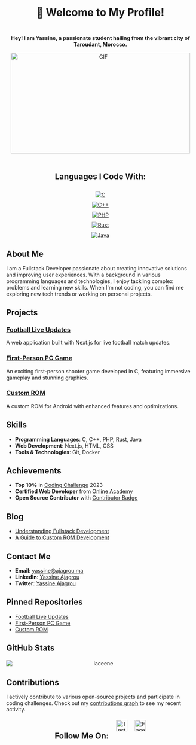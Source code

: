 <div align="center" style="display: flex; flex-direction: column; justify-content: center; gap: 10px; margin-top: 20px;">
    <h1>🌟 Welcome to My Profile!</h1>
    <p><strong>Hey! I am Yassine, a passionate student hailing from the vibrant city of Taroudant, Morocco.</strong></p>
</div>

<div align="center" style="display: flex; justify-content: center; gap: 10px; flex-wrap: wrap;">
    <img src="https://media.giphy.com/media/MDJ9IbxxvDUQM/giphy.gif" width="480" height="269" alt="GIF" class="gif-landscape">
</div>

<div align="center" style="display: flex; flex-direction: column; justify-content: center; gap: 10px; margin-top: 20px;">
    <h2>Languages I Code With:</h2>
    <a href="https://en.wikipedia.org/wiki/C_(programming_language)">
        <img src="https://img.shields.io/badge/C-00599C?style=flat-square&logo=c&logoColor=white" alt="C" />
    </a>
    <a href="https://en.wikipedia.org/wiki/C%2B%2B">
        <img src="https://img.shields.io/badge/C%2B%2B-F34B7F?style=flat-square&logo=c%2B%2B&logoColor=white" alt="C++" />
    </a>
    <a href="https://en.wikipedia.org/wiki/PHP">
        <img src="https://img.shields.io/badge/PHP-777BB4?style=flat-square&logo=php&logoColor=white" alt="PHP" />
    </a>
    <a href="https://en.wikipedia.org/wiki/Rust_(programming_language)">
        <img src="https://img.shields.io/badge/Rust-000000?style=flat-square&logo=rust&logoColor=white" alt="Rust" />
    </a>
    <a href="https://en.wikipedia.org/wiki/Java_(programming_language)">
        <img src="https://img.shields.io/badge/Java-007396?style=flat-square&logo=java&logoColor=white" alt="Java" />
    </a>
</div>

## About Me

I am a Fullstack Developer passionate about creating innovative solutions and improving user experiences. With a background in various programming languages and technologies, I enjoy tackling complex problems and learning new skills. When I'm not coding, you can find me exploring new tech trends or working on personal projects.

## Projects

### [Football Live Updates](https://github.com/iaceene/football-live-updates)
A web application built with Next.js for live football match updates.

### [First-Person PC Game](https://github.com/iaceene/first-person-pc-game)
An exciting first-person shooter game developed in C, featuring immersive gameplay and stunning graphics.

### [Custom ROM](https://github.com/iaceene/custom-rom)
A custom ROM for Android with enhanced features and optimizations.

## Skills

- **Programming Languages**: C, C++, PHP, Rust, Java
- **Web Development**: Next.js, HTML, CSS
- **Tools & Technologies**: Git, Docker

## Achievements

- **Top 10%** in [Coding Challenge]() 2023
- **Certified Web Developer** from [Online Academy]()
- **Open Source Contributor** with [Contributor Badge]()

## Blog

- [Understanding Fullstack Development](https://yourblog.com/fullstack-development)
- [A Guide to Custom ROM Development](https://yourblog.com/custom-rom-development)

## Contact Me

- **Email**: [yassine@ajagrou.ma](mailto:yassineajagrou8@gmail.com)
- **LinkedIn**: [Yassine Ajagrou](https://www.linkedin.com/in/iaceene)
- **Twitter**: [Yassine Ajagrou](https://twitter.com/yassineajagrou)

## Pinned Repositories

- [Football Live Updates](https://github.com/iaceene/football-live-updates)
- [First-Person PC Game](https://github.com/iaceene/first-person-pc-game)
- [Custom ROM](https://github.com/iaceene/custom-rom)

## GitHub Stats

<div align="center" style="display: flex; flex-direction: column; justify-content: center; gap: 10px; margin-top: 20px;">
  <img src="https://github-readme-stats.vercel.app/api?username=iaceene&show_icons=true&hide_title=false&hide_border=true" alt="iaceene" />
</div>

## Contributions

I actively contribute to various open-source projects and participate in coding challenges. Check out my [contributions graph](https://github.com/iaceene) to see my recent activity.

<div align="center" style="display: flex; justify-content: center; gap: 20px; margin-top: 20px;">
    <h2>Follow Me On:</h2>
    <a href="https://www.instagram.com/yassine.ajagrou" target="_blank">
        <img src="https://upload.wikimedia.org/wikipedia/commons/a/a5/Instagram_icon.png" alt="Instagram" width="30" height="30">
    </a>
    <a href="https://www.facebook.com/yassine.ajagrou.0" target="_blank">
        <img src="https://upload.wikimedia.org/wikipedia/commons/thumb/b/b8/2021_Facebook_icon.svg/512px-2021_Facebook_icon.svg.png?20220821121039" alt="Facebook" width="30" height="30">
    </a>
</div>

